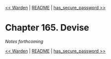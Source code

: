 [&lt;&lt; Warden](ch164-warden.md) | [README](README.md) | [has_secure_password &gt;&gt;](ch166-has-secure-password.md)

# Chapter 165. Devise

*Notes forthcoming*

[&lt;&lt; Warden](ch164-warden.md) | [README](README.md) | [has_secure_password &gt;&gt;](ch166-has-secure-password.md)